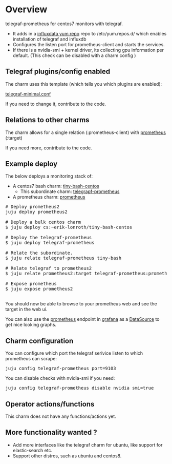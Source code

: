 # Overview

telegraf-prometheus for centos7 monitors with telegraf.

* It adds in a [influxdata yum repo] repo to /etc/yum.repos.d/ which enables installation of telegraf and influxdb
* Configures the listen port for prometheus-client and starts the services.
* If there is a nvidia-smi + kernel driver, its collecting gpu information per default. 
(This check can be disabled with a charm config )

## Telegraf plugins/config enabled
The charm uses this template (which tells you which plugins are enabled):

[telegraf-minimal.conf](templates/telegraf-minimal.conf)

If you need to change it, contribute to the code.

## Relations to other charms
The charm allows for a single relation (:prometheus-client) with [prometheus]  (:target)

If you need more, contribute to the code.

## Example deploy

The below deploys a monitoring stack of:
 
* A centos7 bash charm: [tiny-bash-centos]
    * This subordinate charm: [telegrapf-prometheus]
* A prometheus charm: [prometheus]

<pre>
# Deploy prometheus2
juju deploy prometheus2

# Deploy a bulk centos charm
$ juju deploy cs:~erik-lonroth/tiny-bash-centos

# Deploy the telegraf-prometheus
$ juju deploy telegraf-prometheus

# Relate the subordinate.
$ juju relate telegraf-prometheus tiny-bash

# Relate telegraf to prometheus2
$ juju relate prometheus2:target telegraf-prometheus:prometheus-client

# Expose prometheus
$ juju expose prometheus2

</pre>

You should now be able to browse to your prometheus web and see the target in the web ui.

You can also use the [prometheus] endpoint in [grafana] as a [DataSource] to get nice looking graphs.

## Charm configuration
You can configure which port the telegraf serivice listen to which prometheus can scrape:
<pre>
juju config telegraf-prometheus port=9103
</pre>

You can disable checks with nvidia-smi if you need:
<pre>
juju config telegraf-prometheus disable_nvidia_smi=true
</pre>

## Operator actions/functions
This charm does not have any functions/actions yet.

## More functionality wanted ?
* Add more interfaces like the telegraf charm for ubuntu, like support for elastic-search etc.
* Support other distros, such as ubuntu and centos8.

[influxdata yum repo]: https://repos.influxdata.com/rhel/7/x86_64/stable/
[grafana]: https://jaas.ai/grafana
[DataSource]: https://grafana.com/docs/grafana/latest/features/datasources/
[prometheus]: https://jaas.ai/prometheus2
[telegrapf-prometheus]: https://jaas.ai/telegraf-prometheus
[tiny-bash-centos]: https://jaas.ai/u/erik-lonroth/tiny-bash-centos
[interface: http]: https://github.com/juju-solutions/interface-http